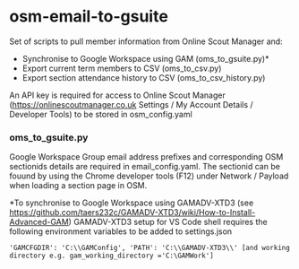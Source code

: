 # osm-email-to-gsuite

Set of scripts to pull member information from Online Scout Manager and:
- Synchronise to Google Workspace using GAM (oms_to_gsuite.py)*
- Export current term members to CSV (oms_to_csv.py)
- Export section attendance history to CSV (oms_to_csv_history.py)



An API key is required for access to Online Scout Manager (https://onlinescoutmanager.co.uk Settings / My Account Details / Developer Tools) to be stored in osm_config.yaml

### oms_to_gsuite.py

Google Workspace Group email address prefixes and corresponding OSM sectionids details are required in email_config.yaml. The sectionid can be fouund by using the Chrome developer tools (F12) under Network / Payload when loading a section page in OSM.      


\*To synchronise to Google Workspace using GAMADV-XTD3 (see https://github.com/taers232c/GAMADV-XTD3/wiki/How-to-Install-Advanced-GAM)
GAMADV-XTD3 setup for VS Code shell requires the following environment variables to be added to settings.json
```
'GAMCFGDIR': 'C:\\GAMConfig', 'PATH': 'C:\\GAMADV-XTD3\\' [and working directory e.g. gam_working_directory ='C:\GAMWork'] 
```

